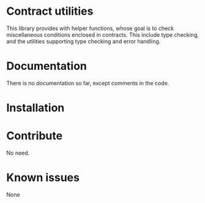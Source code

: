 # Contract utilities
This library provides with helper functions, whose goal is to check miscellaneous conditions 
enclosed in contracts. This include type checking, and the utilities supporting type checking and
 error handling.

# Documentation
There is no documentation so far, except comments in the code.

# Installation
  
# Contribute
No need.

# Known issues
None
